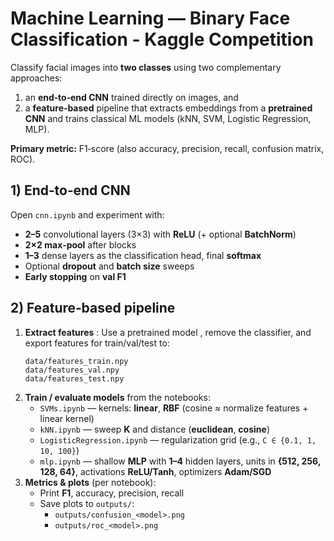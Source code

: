 # Machine Learning — Binary Face Classification - Kaggle Competition

Classify facial images into **two classes** using two complementary approaches:
1) an **end‑to‑end CNN** trained directly on images, and  
2) a **feature‑based** pipeline that extracts embeddings from a **pretrained CNN** and trains classical ML models (kNN, SVM, Logistic Regression, MLP).

**Primary metric:** F1‑score (also accuracy, precision, recall, confusion matrix, ROC).

## 1) End‑to‑end CNN 
Open `cnn.ipynb` and experiment with:
- **2–5** convolutional layers (3×3) with **ReLU** (+ optional **BatchNorm**)
- **2×2 max‑pool** after blocks
- **1–3** dense layers as the classification head, final **softmax**
- Optional **dropout** and **batch size** sweeps
- **Early stopping** on **val F1**


## 2) Feature‑based pipeline 
1. **Extract features** :
   Use a pretrained model , remove the classifier, and export features for train/val/test to:
   ```
   data/features_train.npy
   data/features_val.npy
   data/features_test.npy
   ```
2. **Train / evaluate models** from the notebooks:
   - `SVMs.ipynb` — kernels: **linear**, **RBF** (cosine ≈ normalize features + linear kernel)
   - `kNN.ipynb` — sweep **K** and distance (**euclidean**, **cosine**)
   - `LogisticRegression.ipynb` — regularization grid (e.g., `C ∈ {0.1, 1, 10, 100}`)
   - `mlp.ipynb` — shallow **MLP** with **1–4** hidden layers, units in **{512, 256, 128, 64}**, activations **ReLU/Tanh**, optimizers **Adam/SGD**
3. **Metrics & plots** (per notebook):
   - Print **F1**, accuracy, precision, recall
   - Save plots to `outputs/`:
     - `outputs/confusion_<model>.png`
     - `outputs/roc_<model>.png`

